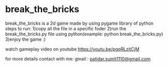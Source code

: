 # break_the_bricks
break_the_bricks is a 2d game made by using pygame library of python
steps to run:
1)copy all the file in a specific foder
2)run the break_the_bricks.py file using python(example: python break_the_bricks.py)
3)enjoy the game :)

watch gameplay video on youtube
https://youtu.be/pgqRLzjtCjM

for more details contact with me:
gmail : patidar.sumit1110@gmail.com
